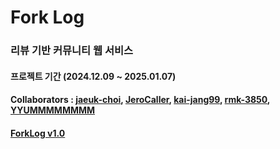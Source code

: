 # Fork Log

### 리뷰 기반 커뮤니티 웹 서비스 

#### 프로젝트 기간 (2024.12.09 ~ 2025.01.07) 

#### Collaborators : [jaeuk-choi](https://github.com/jaeuk-choi), [JeroCaller](https://github.com/JeroCaller), [kai-jang99](https://github.com/kai-jang99), [rmk-3850](https://github.com/rmk-3850), [YYUMMMMMMMM](https://github.com/YYUMMMMMMMM)

#### [ForkLog v1.0](https://port-0-forklog-m10lhqc01e8bd7d0.sel4.cloudtype.app/)
